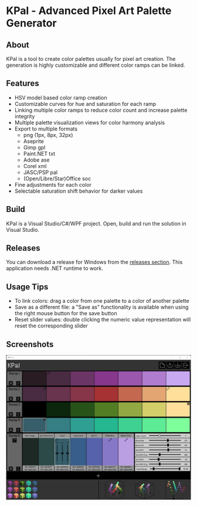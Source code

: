# KPal - Advanced Pixel Art Palette Generator
## About
KPal is a tool to create color palettes usually for pixel art creation. The generation is highly customizable and different color ramps can be linked.
## Features
* HSV model based color ramp creation
* Customizable curves for hue and saturation for each ramp
* Linking multiple color ramps to reduce color count and increase palette integrity
* Multiple palette visualization views for color harmony analysis
* Export to multiple formats
  * png (1px, 8px, 32px)
  * Aseprite
  * Gimp gpl
  * Paint.NET txt
  * Adobe ase
  * Corel xml
  * JASC/PSP pal
  * (Open/Libre/Star)Office soc
* Fine adjustments for each color
* Selectable saturation shift behavior for darker values
## Build
KPal is a Visual Studio/C#/WPF project. Open, build and run the solution in Visual Studio.
## Releases
You can download a release for Windows from the [releases section](https://github.com/krush62/KPal/releases). This application needs .NET runtime to work.
## Usage Tips
* To link colors: drag a color from one palette to a color of another palette
* Save as a different file: a "Save as" functionality is available when using the right mouse button for the save button
* Reset slider values: double clicking the numeric value representation will reset the corresponding slider
## Screenshots
![SCREENSHOT](screenshots/screenshot.jpg?raw=true)
